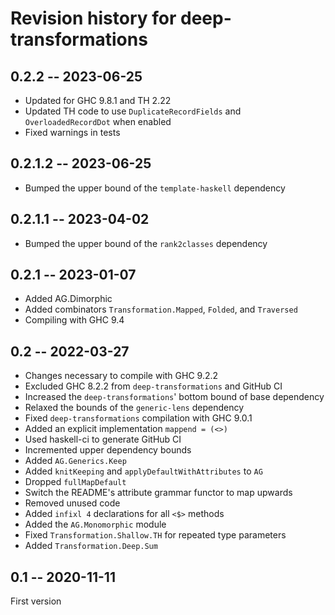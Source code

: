 # Revision history for deep-transformations

## 0.2.2 -- 2023-06-25

* Updated for GHC 9.8.1 and TH 2.22
* Updated TH code to use `DuplicateRecordFields` and `OverloadedRecordDot` when enabled
* Fixed warnings in tests

## 0.2.1.2 -- 2023-06-25

* Bumped the upper bound of the `template-haskell` dependency

## 0.2.1.1 -- 2023-04-02

* Bumped the upper bound of the `rank2classes` dependency

## 0.2.1 -- 2023-01-07

* Added AG.Dimorphic
* Added combinators `Transformation.Mapped`, `Folded`, and `Traversed`
* Compiling with GHC 9.4

## 0.2 -- 2022-03-27

* Changes necessary to compile with GHC 9.2.2
* Excluded GHC 8.2.2 from `deep-transformations` and GitHub CI
* Increased the `deep-transformations`' bottom bound of base dependency
* Relaxed the bounds of the `generic-lens` dependency
* Fixed `deep-transformations` compilation with GHC 9.0.1
* Added an explicit implementation `mappend = (<>)`
* Used haskell-ci to generate GitHub CI
* Incremented upper dependency bounds
* Added `AG.Generics.Keep`
* Added `knitKeeping` and `applyDefaultWithAttributes` to `AG`
* Dropped `fullMapDefault`
* Switch the README's attribute grammar functor to map upwards
* Removed unused code
* Added `infixl 4` declarations for all `<$>` methods
* Added the `AG.Monomorphic` module
* Fixed `Transformation.Shallow.TH` for repeated type parameters
* Added `Transformation.Deep.Sum`

## 0.1 -- 2020-11-11

First version
